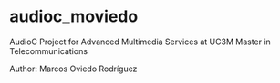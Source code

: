 # audioc_moviedo
AudioC Project for Advanced Multimedia Services at UC3M Master in Telecommunications

Author: Marcos Oviedo Rodríguez
